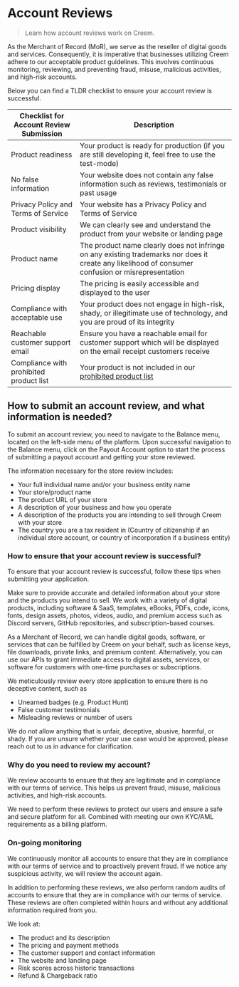 # Account Reviews

> Learn how account reviews work on Creem.

As the Merchant of Record (MoR), we serve as the reseller of digital goods and services.
Consequently, it is imperative that businesses utilizing Creem adhere to our acceptable product guidelines.
This involves continuous monitoring, reviewing, and preventing fraud, misuse, malicious activities, and high-risk accounts.

<Tip>
  Below you can find a TLDR checklist to ensure your account review is
  successful.
</Tip>

| Checklist for Account Review Submission | Description                                                                                                                                        |
| --------------------------------------- | -------------------------------------------------------------------------------------------------------------------------------------------------- |
| Product readiness                       | Your product is ready for production (if you are still developing it, feel free to use the test-mode)                                              |
| No false information                    | Your website does not contain any false information such as reviews, testimonials or past usage                                                    |
| Privacy Policy and Terms of Service     | Your website has a Privacy Policy and Terms of Service                                                                                             |
| Product visibility                      | We can clearly see and understand the product from your website or landing page                                                                    |
| Product name                            | The product name clearly does not infringe on any existing trademarks nor does it create any likelihood of consumer confusion or misrepresentation |
| Pricing display                         | The pricing is easily accessible and displayed to the user                                                                                         |
| Compliance with acceptable use          | Your product does not engage in high-risk, shady, or illegitimate use of technology, and you are proud of its integrity                            |
| Reachable customer support email        | Ensure you have a reachable email for customer support which will be displayed on the email receipt customers receive                              |
| Compliance with prohibited product list | Your product is not included in our [prohibited product list](https://docs.creem.io/faq/prohibited-products)                                       |

## How to submit an account review, and what information is needed?

To submit an account review, you need to navigate to the Balance menu, located on the left-side menu of the platform.
Upon successful navigation to the Balance menu, click on the Payout Account option to start the process of submitting a payout account and getting your store reviewed.

The information necessary for the store review includes:

* Your full individual name and/or your business entity name
* Your store/product name
* The product URL of your store
* A description of your business and how you operate
* A description of the products you are intending to sell through Creem with your store
* The country you are a tax resident in (Country of citizenship if an individual store account, or country of incorporation if a business entity)

### How to ensure that your account review is successful?

To ensure that your account review is successful, follow these tips when submitting your application.

Make sure to provide accurate and detailed information about your store and the products you intend to sell.
We work with a variety of digital products, including software & SaaS, templates, eBooks, PDFs, code, icons, fonts, design assets, photos, videos, audio, and premium access such as Discord servers, GitHub repositories, and subscription-based courses.

As a Merchant of Record, we can handle digital goods, software, or services that can be fulfilled by Creem on your behalf, such as license keys, file downloads, private links, and premium content.
Alternatively, you can use our APIs to grant immediate access to digital assets, services, or software for customers with one-time purchases or subscriptions.

We meticulously review every store application to ensure there is no deceptive content, such as

* Unearned badges (e.g. Product Hunt)
* False customer testimonials
* Misleading reviews or number of users

We do not allow anything that is unfair, deceptive, abusive, harmful, or shady.
If you are unsure whether your use case would be approved, please reach out to us in advance for clarification.

### Why do you need to review my account?

We review accounts to ensure that they are legitimate and in compliance with our terms of service.
This helps us prevent fraud, misuse, malicious activities, and high-risk accounts.

We need to perform these reviews to protect our users and ensure a safe and secure platform for all. Combined with meeting our own KYC/AML requirements as a billing platform.

### On-going monitoring

We continuously monitor all accounts to ensure that they are in compliance with our terms of service and to proactively prevent fraud.
If we notice any suspicious activity, we will review the account again.

In addition to performing these reviews, we also perform random audits of accounts to ensure that they are in compliance with our terms of service. These reviews are often completed within hours and without any additional information required from you.

We look at:

* The product and its description
* The pricing and payment methods
* The customer support and contact information
* The website and landing page
* Risk scores across historic transactions
* Refund & Chargeback ratio
